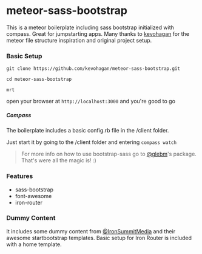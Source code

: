 meteor-sass-bootstrap
=====================

This is a meteor boilerplate including sass bootstrap initialized with compass. Great for jumpstarting apps. Many thanks to [kevohagan](https://github.com/kevohagan/meteor-sass-bootstrap) for the meteor file structure inspiration and original project setup.


### Basic Setup

```
git clone https://github.com/kevohagan/meteor-sass-bootstrap.git

cd meteor-sass-bootstrap

mrt
```

open your browser at ``` http://localhost:3000 ``` and you're good to go


##### Compass 

The boilerplate includes a basic config.rb file in the /client folder. 

Just start it by going to the /client folder and entering ``` compass watch ``` 


> For more info on how to use bootstrap-sass go to [@glebm](https://github.com/thomas-mcdonald/bootstrap-sass)'s package. That's were all the magic is! :)


### Features

- sass-bootstrap
- font-awesome
- iron-router


### Dummy Content

It includes some dummy content from [@IronSummitMedia](https://github.com/IronSummitMedia/startbootstrap) and their awesome startbootstrap templates.
Basic setup for Iron Router is included with a home template.





